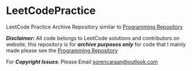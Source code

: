 # LeetCodePractice
LeetCode Practice Archive Repository similar to [Programming Repository](https://github.com/SorenCaraan/Programming-Repository)

***Disclaimer:*** All code belongs to LeetCode solutions and contributors on website, this repository is for ***archive purposes only*** for code that I mainly made please see the [Programming Repository](https://github.com/SorenCaraan/Programming-Repository)

For ***Copyright Issues***: Please Email sorencaraan@outlook.com